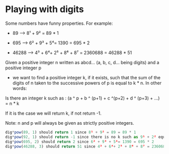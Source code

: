 # Playing with digits

Some numbers have funny properties. For example:

- 89 --> 8¹ + 9² = 89 \* 1

- 695 --> 6² + 9³ + 5⁴= 1390 = 695 \* 2

- 46288 --> 4³ + 6⁴+ 2⁵ + 8⁶ + 8⁷ = 2360688 = 46288 \* 51

Given a positive integer n written as abcd... (a, b, c, d... being digits) and a positive integer p

- we want to find a positive integer k, if it exists, such that the sum of the digits of n taken to the successive powers of p is equal to k \* n.
  In other words:

Is there an integer k such as : (a ^ p + b ^ (p+1) + c ^(p+2) + d ^ (p+3) + ...) = n \* k

If it is the case we will return k, if not return -1.

Note: n and p will always be given as strictly positive integers.

```js
dig*pow(89, 1) should return 1 since 8¹ + 9² = 89 = 89 * 1
dig*pow(92, 1) should return -1 since there is no k such as 9¹ + 2² equals 92 * k
dig*pow(695, 2) should return 2 since 6² + 9³ + 5⁴= 1390 = 695 * 2
dig*pow(46288, 3) should return 51 since 4³ + 6⁴+ 2⁵ + 8⁶ + 8⁷ = 2360688 = 46288 * 51
```

